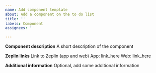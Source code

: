 ```yaml
---
name: Add component template
about: Add a component on the to do list
title: ''
labels: Component
assignees: ''

---
```


**Component description**
A short description of the component

**Zeplin links**
Link to Zeplin (app and web)
App: link_here
Web: link_here

**Additional information**
Optional, add some additional information
